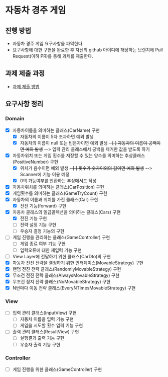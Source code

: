 # 자동차 경주 게임
## 진행 방법
* 자동차 경주 게임 요구사항을 파악한다.
* 요구사항에 대한 구현을 완료한 후 자신의 github 아이디에 해당하는 브랜치에 Pull Request(이하 PR)를 통해 과제를 제출한다.

## 과제 제출 과정
* [과제 제출 방법](https://github.com/next-step/nextstep-docs/tree/master/precourse)

## 요구사항 정리
### Domain
- [X] 자동차이름을 의미하는 클래스(CarName) 구현
  - [X] 자동차의 이름이 5자 초과하면 예외 발생
  - [X] 자동차의 이름이 null 또는 빈문자이면 예외 발생
  ~~- [ ] 자동차의 이름이 공백이면 예외 발생~~ --> 입력 관리 클래스에서 공백을 제거한 값을 받도록 하기
- [X] 자동차위치 또는 게임 횟수를 저장할 수 있는 양수를 의미하는 추상클래스(PositiveNumber) 구현
  - [X] 위치가 음수이면 예외 발생
  ~~- [ ] 횟수가 숫자이외의 값이면 예외 발생~~ --> Scanner에 기능 이용 예정
  - [X] 0의 가능여부를 반환하는 추상메서드 작성
- [X] 자동차위치를 의미하는 클래스(CarPosition) 구현
- [X] 게임횟수를 의미하는 클래스(GameTryCount) 구현
- [X] 자동차의 이름과 위치를 가진 클래스(Car) 구현
  - [X] 전진 기능(forward) 구현
- [X] 자동차 클래스의 일급콜렉션을 의미하는 클래스(Cars) 구현
  - [X] 전진 기능 구현
  - [ ] 전략 설정 기능 구현
  - [ ] 우승자 결정 기능의 구현
- [ ] 게임 진행을 관리하는 클래스(GameController) 구현
  - [ ] 게임 종료 여부 기능 구현
  - [ ] 입력오류에 대한 재입력 기능 구현
- [ ] View Layer에 전달하기 위한 클래스(CarDto)의 구현
- [X] 자동차 전진 전략을 결정하기 위한 인터페이스(MovableStrategy) 구현
- [X] 랜덤 전진 전략 클래스(RandomlyMovableStrategy) 구현
- [X] 무조건 전진 전략 클래스(AlwaysMovableStrategy) 구현
- [X] 무조건 정지 전략 클래스(NoMovableStrategy) 구현
- [X] N번마다 이동 전략 클래스(EveryNTimesMovableStrategy) 구현

### View
- [ ] 입력 관리 클래스(InputView) 구현
  - [ ] 자동차 이름을 입력 기능 구현
  - [ ] 게임을 시도할 횟수 입력 기능 구현
- [ ] 출력 관리 클래스(ResultView) 구현
  - [ ] 실행결과 출력 기능 구현
  - [ ] 우승자 출력 기능 구현

### Controller
- [ ] 게임 진행을 위한 클래스(GameController) 구현
